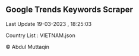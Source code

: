 

## Google Trends Keywords Scraper 
 
Last Update 19-03-2023 , 18:25:03

Country List :
VIETNAM.json



© Abdul Muttaqin 
